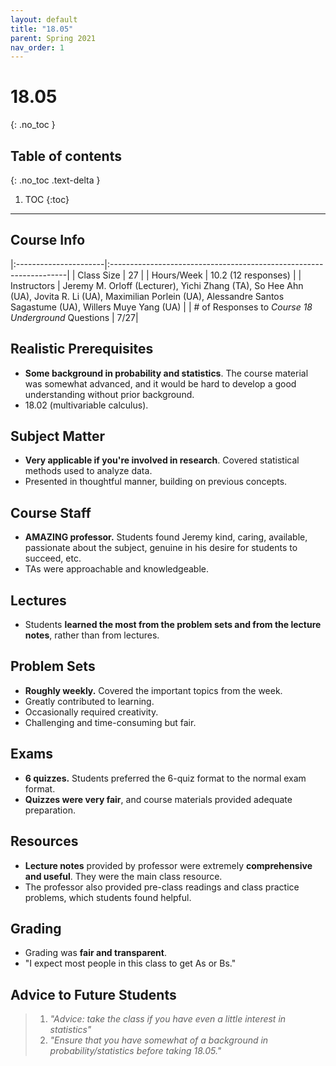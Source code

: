 ```yaml
---
layout: default
title: "18.05"
parent: Spring 2021
nav_order: 1
---
```


# 18.05

{: .no_toc }

## Table of contents

{: .no_toc .text-delta }

1. TOC
   {:toc}

---

## Course Info

|:----------------------|:-------------------------------------------------------------------|
| Class Size | 27 |
| Hours/Week | 10.2 (12 responses) |
| Instructors | Jeremy M. Orloff (Lecturer), Yichi Zhang (TA), So Hee Ahn (UA), Jovita R. Li (UA), Maximilian Porlein (UA), Alessandre Santos Sagastume (UA), Willers Muye Yang (UA) |
| # of Responses to _Course 18 Underground_ Questions | 7/27|

## Realistic Prerequisites

- **Some background in probability and statistics**. The course material was somewhat advanced, and it would be hard to develop a good understanding without prior background.
- 18.02 (multivariable calculus).

## Subject Matter

- **Very applicable if you're involved in research**. Covered statistical methods used to analyze data.
- Presented in thoughtful manner, building on previous concepts.

## Course Staff

- **AMAZING professor.** Students found Jeremy kind, caring, available, passionate about the subject, genuine in his desire for students to succeed, etc.
- TAs were approachable and knowledgeable.

## Lectures

- Students **learned the most from the problem sets and from the lecture notes**, rather than from lectures.

## Problem Sets

- **Roughly weekly.** Covered the important topics from the week.
- Greatly contributed to learning.
- Occasionally required creativity.
- Challenging and time-consuming but fair.

## Exams

- **6 quizzes.** Students preferred the 6-quiz format to the normal exam format.
- **Quizzes were very fair**, and course materials provided adequate preparation.

## Resources

- **Lecture notes** provided by professor were extremely **comprehensive and useful**. They were the main class resource.
- The professor also provided pre-class readings and class practice problems, which students found helpful.

## Grading

- Grading was **fair and transparent**.
- "I expect most people in this class to get As or Bs."

## Advice to Future Students

> 1. _"Advice: take the class if you have even a little interest in statistics"_
> 2. _"Ensure that you have somewhat of a background in probability/statistics before taking 18.05."_

<!-- ## Syllabus
Click [**here**](/assets/files/05_Syllabus_Spring2021.pdf) for a PDF of this course's syllabus. -->
